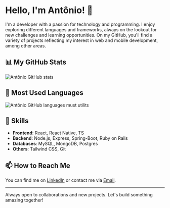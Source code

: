 # Hello, I'm Antônio! 👋

I'm a developer with a passion for technology and programming. I enjoy exploring different languages and frameworks, always on the lookout for new challenges and learning opportunities. On my GitHub, you'll find a variety of projects reflecting my interest in web and mobile development, among other areas.

## 📊 My GitHub Stats

![Antônio GitHub stats](https://github-readme-stats.vercel.app/api?username=Antonio880&show_icons=true&theme=tokyonight)

## 🚀 Most Used Languages

![Antônio GitHub languages must utilits](https://github-readme-stats.vercel.app/api/top-langs?locale=en&hide=css&theme=tokyonight&hide_border=false&username=Antonio880)

## 💼 Skills

- **Frontend**: React, React Native, TS
- **Backend**: Node.js, Express, Spring-Boot, Ruby on Rails
- **Databases**: MySQL, MongoDB, Postgres
- **Others**: Tailwind CSS, Git

## 📫 How to Reach Me

You can find me on [LinkedIn](https://www.linkedin.com/in/antônio-cruz-gomes-b32aa723b/) or contact me via [Email](mailto:antoniocruzgomes880@gmail.com).

---

Always open to collaborations and new projects. Let's build something amazing together!
